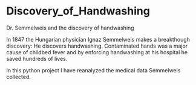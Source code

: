 # Discovery_of_Handwashing
Dr. Semmelweis and the discovery of handwashing

In 1847 the Hungarian physician Ignaz Semmelweis makes a breakthough discovery: He discovers handwashing. Contaminated hands was a major cause of childbed fever and by enforcing handwashing at his hospital he saved hundreds of lives.

In this python project I have reanalyzed the medical data Semmelweis collected. 
